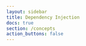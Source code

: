 ```yaml
---
layout: sidebar
title: Dependency Injection
docs: true
section: /concepts
action_buttons: false
---
```

